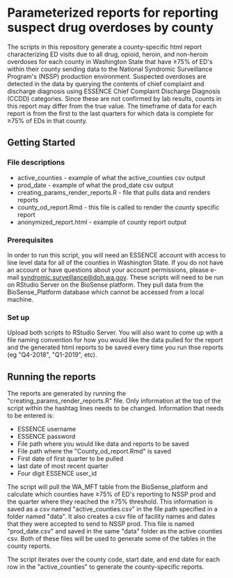 # Parameterized reports for reporting suspect drug overdoses by county

The scripts in this repository generate a county-specific html report characterizing ED visits due to all drug, opioid, heroin, and non-heroin overdoses for each county in Washington State that have ≥75% of ED's within their county sending data to the National Syndromic Surveillance Program's (NSSP) production environment. Suspected overdoses are detected in the data by querying the contents of chief complaint and discharge diagnosis using ESSENCE Chief Complaint Discharge Diagnosis (CCDD) categories. Since these are not confirmed by lab results, counts in this report may differ from the true value. The timeframe of data for each report is from the first to the last quarters for which data is complete for ≥75% of EDs in that county.

## Getting Started

### File descriptions

* active_counties - example of what the active_counties csv output
* prod_date - example of what the prod_date csv output
* creating_params_render_reports.R - file that pulls data and renders reports
* county_od_report.Rmd - this file is called to render the county specific report 
* anonymized_report.html - example of county report output

### Prerequisites

In order to run this script, you will need an ESSENCE account with access to line level data for all of the counties in Washington State. If you do not have an account or have questions about your account permissions, please e-mail syndromic.surveillance@doh.wa.gov. These scripts will need to be run on RStudio Server on the BioSense platform. They pull data from the BioSense_Platform database which cannot be accessed from a local machine.    

### Set up

Upload both scripts to RStudio Server. You will also want to come up with a file naming convention for how you would like the data pulled for the report and the generated html reports to be saved every time you run thse reports (eg "Q4-2018", "Q1-2019", etc).  

## Running the reports

The reports are generated by running the "creating_params_render_reports.R" file. Only information at the top of the script within the hashtag lines needs to be changed. Information that needs to be entered is:

* ESSENCE username
* ESSENCE password
* File path where you would like data and reports to be saved
* File path where the "County_od_report.Rmd" is saved
* First date of first quarter to be pulled
* last date of most recent quarter 
* Four digit ESSENCE user_id 

The script will pull the WA_MFT table from the BioSense_platform and calculate which counties have ≥75% of ED's reporting to NSSP prod and the quarter where they reached the ≥75% threshold. This information is saved as a csv named "active_counties.csv" in the file path specified in a folder named "data". It also creates a csv file of facility names and dates that they were accepted to send to NSSP prod. This file is named "prod_date.csv" and saved in the same "data" folder as the active counties csv. Both of these files will be used to generate some of the tables in the county reports.   

The script iterates over the county code, start date, and end date for each row in the "active_counties" to generate the county-specific reports. 